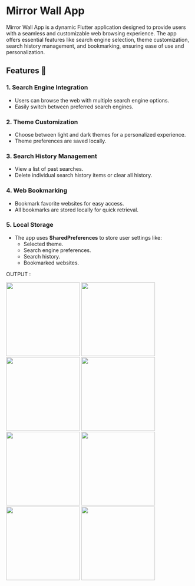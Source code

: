 
#  Mirror Wall App 

Mirror Wall App is a dynamic Flutter application designed to provide users with a seamless and customizable web browsing experience. The app offers essential features like search engine selection, theme customization, search history management, and bookmarking, ensuring ease of use and personalization.


## Features 🚀

### 1. **Search Engine Integration**  
   - Users can browse the web with multiple search engine options.
   - Easily switch between preferred search engines.

### 2. **Theme Customization**  
   - Choose between light and dark themes for a personalized experience.
   - Theme preferences are saved locally.

### 3. **Search History Management**  
   - View a list of past searches.
   - Delete individual search history items or clear all history.

### 4. **Web Bookmarking**  
   - Bookmark favorite websites for easy access.
   - All bookmarks are stored locally for quick retrieval.

### 5. **Local Storage**  
   - The app uses **SharedPreferences** to store user settings like:
     - Selected theme.
     - Search engine preferences.
     - Search history.
     - Bookmarked websites.
    

OUTPUT :


<img src="https://github.com/user-attachments/assets/57b2e9dd-0204-47bb-8fb5-14c155dc116f" width="200">
<img src="https://github.com/user-attachments/assets/6a6317b2-b130-46e8-999d-5b94ad511f66" width="200">
<img src="https://github.com/user-attachments/assets/a98ea598-37f3-48fe-929b-39ff2ec7f3c1" width="200">
<img src="https://github.com/user-attachments/assets/eead3861-20e4-4645-8f7d-0a1b68532133" width="200">
<img src="https://github.com/user-attachments/assets/4a24ea60-1cf0-4e2b-8a06-943140619e92" width="200">
<img src="https://github.com/user-attachments/assets/3af40d76-44a9-4b39-8657-726f9b7bdf06" width="200">
<img src="https://github.com/user-attachments/assets/fb66e930-15ad-4a4d-b16a-ea8084c604e7" width="200">
<img src="https://github.com/user-attachments/assets/07d79ba3-c800-4dee-acc0-3675aadcaf1d" width="200">

